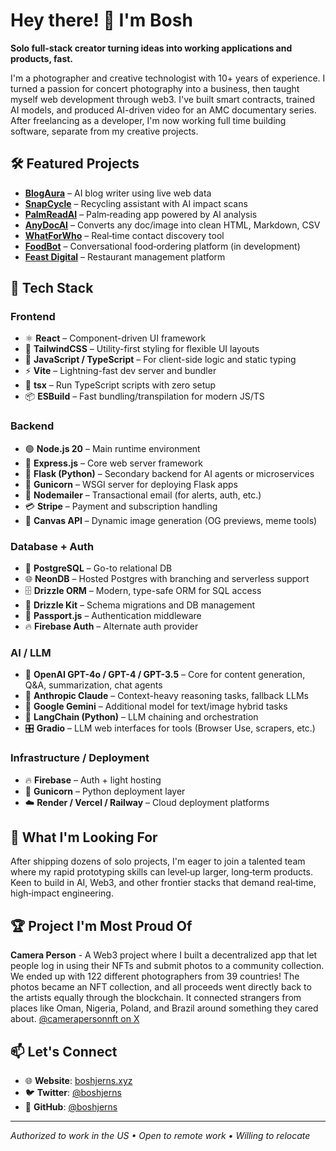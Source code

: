# Hey there! 👋 I'm Bosh

**Solo full-stack creator turning ideas into working applications and products, fast.**

I'm a photographer and creative technologist with 10+ years of experience. I turned a passion for concert photography into a business, then taught myself web development through web3. I've built smart contracts, trained AI models, and produced AI-driven video for an AMC documentary series. After freelancing as a developer, I'm now working full time building software, separate from my creative projects.

## 🛠️ Featured Projects


- **[BlogAura](https://blogaura.ai)** – AI blog writer using live web data
- **[SnapCycle](https://snapcycle.fun)** – Recycling assistant with AI impact scans
- **[PalmReadAI](https://palmreadai.com)** – Palm‑reading app powered by AI analysis
- **[AnyDocAI](https://anydocai.com)** – Converts any doc/image into clean HTML, Markdown, CSV
- **[WhatForWho](https://whatforwho.xyz)** – Real‑time contact discovery tool
- **[FoodBot](https://foodbot.shop)** – Conversational food‑ordering platform (in development)
- **[Feast Digital](https://feast.digital)** – Restaurant management platform

## 🧠 Tech Stack

### Frontend
- ⚛️ **React** – Component-driven UI framework
- 🎨 **TailwindCSS** – Utility-first styling for flexible UI layouts
- 📝 **JavaScript / TypeScript** – For client-side logic and static typing
- ⚡ **Vite** – Lightning-fast dev server and bundler
- 🔧 **tsx** – Run TypeScript scripts with zero setup
- 📦 **ESBuild** – Fast bundling/transpilation for modern JS/TS

### Backend
- 🟢 **Node.js 20** – Main runtime environment
- 🚀 **Express.js** – Core web server framework
- 🐍 **Flask (Python)** – Secondary backend for AI agents or microservices
- 🦄 **Gunicorn** – WSGI server for deploying Flask apps
- 📧 **Nodemailer** – Transactional email (for alerts, auth, etc.)
- 💳 **Stripe** – Payment and subscription handling
- 🎨 **Canvas API** – Dynamic image generation (OG previews, meme tools)

### Database + Auth
- 🐘 **PostgreSQL** – Go-to relational DB
- 🌐 **NeonDB** – Hosted Postgres with branching and serverless support
- 🗄️ **Drizzle ORM** – Modern, type-safe ORM for SQL access
- 🔧 **Drizzle Kit** – Schema migrations and DB management
- 🛂 **Passport.js** – Authentication middleware
- 🔥 **Firebase Auth** – Alternate auth provider

### AI / LLM
- 🤖 **OpenAI GPT-4o / GPT-4 / GPT-3.5** – Core for content generation, Q&A, summarization, chat agents
- 🧠 **Anthropic Claude** – Context-heavy reasoning tasks, fallback LLMs
- 💎 **Google Gemini** – Additional model for text/image hybrid tasks
- 🔗 **LangChain (Python)** – LLM chaining and orchestration
- 🎛️ **Gradio** – LLM web interfaces for tools (Browser Use, scrapers, etc.)

### Infrastructure / Deployment
- 🔥 **Firebase** – Auth + light hosting
- 🦄 **Gunicorn** – Python deployment layer
- ☁️ **Render / Vercel / Railway** – Cloud deployment platforms

## 🎯 What I'm Looking For

After shipping dozens of solo projects, I'm eager to join a talented team where my rapid prototyping skills can level‑up larger, long‑term products. Keen to build in AI, Web3, and other frontier stacks that demand real‑time, high‑impact engineering.

## 🏆 Project I'm Most Proud Of

**Camera Person** - A Web3 project where I built a decentralized app that let people log in using their NFTs and submit photos to a community collection. We ended up with 122 different photographers from 39 countries! The photos became an NFT collection, and all proceeds went directly back to the artists equally through the blockchain. It connected strangers from places like Oman, Nigeria, Poland, and Brazil around something they cared about. [@camerapersonnft on X](https://twitter.com/camerapersonnft)

## 📫 Let's Connect

- 🌐 **Website**: [boshjerns.xyz](https://www.boshjerns.xyz/)
- 🐦 **Twitter**: [@boshjerns](https://twitter.com/boshjerns)
- 💼 **GitHub**: [@boshjerns](https://github.com/boshjerns)

---

*Authorized to work in the US • Open to remote work • Willing to relocate* 
